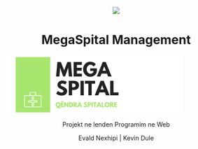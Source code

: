 <p align="center"><a href="https://symfony.com" target="_blank">
    <img src="https://symfony.com/logos/symfony_black_02.svg">
</a></p>

<h1 align="center"> MegaSpital Management </h1>
<img src="https://github.com/evaldnexhipi/HospitalManagement/blob/master/public/images/logo.png">
<p align="center"> Projekt ne lenden Programim ne Web </p>

<p align="center"> Evald Nexhipi | Kevin Dule</p>

